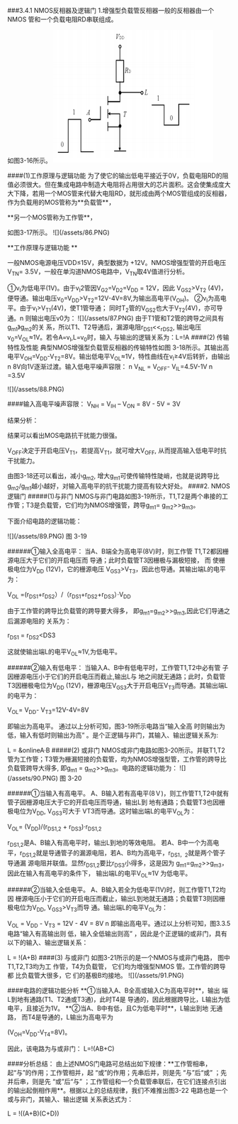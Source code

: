 ###3.4.1 NMOS反相器及逻辑门 
1.增强型负载管反相器一般的反相器由一个NMOS 管和一个负载电阻RD串联组成。<p>如图3-16所示。 
![](/assets/85.PNG)
<p>
####(1)工作原理与逻辑功能 
为了使它的输出低电平接近于0V，负载电阻RD的阻值必须很大。但在集成电路中制造大电阻将占用很大的芯片面积。这会使集成度大大下降，若用一个MOS管来代替大电阻RD，就形成由两个MOS管组成的反相器，作为负载用的MOS管称为**负载管**，<p>
**另一个MOS管称为工作管**，<p>
如图3-17所示。 
![](/assets/86.PNG)
<p>
**工作原理与逻辑功能 **<p>
一般NMOS电源电压VDD≤15V，典型数据为 +12V。NMOS增强型管的开启电压V<sub>TN</sub>= 3.5V，一般在单沟道NMOS电路中，V<sub>TN</sub>取4V值进行分析。<p>
①v<sub>I</sub>为低电平(1V)。由于v<sub>I</sub><VT2 (4V)，使T1管
截止；而T<sub>2</sub>管因V<sub>G2</sub>=V<sub>D2</sub>=V<sub>DD</sub> = 12V，因此
V<sub>GS2</sub>>V<sub>T2</sub> (4V)，便导通。输出电压v<sub>0</sub>=V<sub>DD</sub>>V<sub>T2</sub>=12V-4V=8V,为输出高电平(V<sub>OH</sub>)。 
②v<sub>I</sub>为高电平。由于v<sub>I</sub>>V<sub>T1</sub>(4V)，使T1管导通； 同时T<sub>2</sub>管的V<sub>GS2</sub>也大于V<sub>T2</sub>(4V)，亦可导通。n 则输出电压v0为： 
![](/assets/87.PNG)
由于T1管和T2管的跨导之间具有g<sub>m1</sub>》g<sub>m2</sub>的关 系，所以T1、T2导通后，漏源电阻r<sub>DS1</sub><<<sub>rDS2</sub>,
输出电压v<sub>0</sub>=V<sub>OL</sub>≈1V。若令A=v<sub>I</sub>,L=v<sub>0</sub>时，输入
与输出的逻辑关系为：L=!A 
####(2) 传输特性及性能
典型NMOS增强型负载管反相器的传输特性如图 3-18所示。其输出高电平V<sub>OH</sub>=V<sub>DD</sub>-V<sub>T2</sub>=8V。输出低电平V<sub>OL</sub>≈1V，特性曲线在v<sub>I</sub>≥4V后转折，由输出 n 8V向1V逐渐过渡。输入低电平噪声容限： n V<sub>NL</sub> = V<sub>OFF</sub>- V<sub>IL</sub>=4.5V-1V n =3.5V <p>
![](/assets/88.PNG)
<p>
####输入高电平噪声容限： 
V<sub>NH</sub> = V<sub>IH</sub> – V<sub>ON</sub> = 8V - 5V = 3V <p>
结果分析：<p>
结果可以看出MOS电路抗干扰能力很强。 <p>
V<sub>OFF</sub>决定于开启电压V<sub>T1</sub>，若提高V<sub>T1</sub>，就可增大V<sub>OFF</sub>, 从而提高输入低电平时抗干扰能力。<p>
由图3-18还可以看出，减小g<sub>m2</sub>, 增大g<sub>m1</sub>可使传输特性陡峭，也就是说跨导比g<sub>m2</sub>/g<sub>m1</sub>越小越好，对输入高电平的抗干扰能力提高有较大好处。
####2. NMOS逻辑门 
#####(1)与非门 
NMOS与非门电路如图3-19所示，T1,T2是两个串接的工作管；T3是负载管，它们均为NMOS增强管，跨导g<sub>m1</sub>= g<sub>m2</sub>>>g<sub>m3</sub>。<p>
下面介绍电路的逻辑功能： <p>
![](/assets/89.PNG)
图 3-19<p>
######①输入全高电平：
当A、B端全为高电平(8V)时，则工作管 T1,T2都因栅源电压大于它们的开启电压而 导通；此时负载管T3因栅极与漏极短接， 而 使栅极电位为V<sub>DD</sub> (12V)，它的栅源电压 V<sub>GS3</sub>>V<sub>T3</sub>，因此也导通。其输出端L的电平为： <p>
V<sub>OL</sub> =(r<sub>DS1</sub>+r<sub>DS2</sub>）/（r<sub>DS1</sub>+r<sub>DS2</sub>+r<sub>DS3</sub>）·V<sub>DD</sub> <p>
由于工作管的跨导比负载管的跨导要大得多， 即g<sub>m1</sub>=g<sub>m2</sub>>>g<sub>m3</sub>,因此它们导通之后漏源电阻的 关系为：<p>
r<sub>DS1</sub> = r<sub>DS2</sub><<r<sub>DS3</sub><p>
这就使输出端L的电平V<sub>OL</sub>≈1V,为低电平。<P>
######②输入有低电平：
当输入A、B中有低电平时，工作管T1,T2中必有管 子因栅源电压小于它们的开启电压而截止,输出L与 地之间就无通路；此时，负载管T3因栅极电位为V<sub>DD</sub> (12V)，栅源电压V<sub>GS3</sub>大于开启电压V<sub>T3</sub>而导通。其输出端L的电平为：<p>
V<sub>OL</sub>= V<sub>DD</sub>- V<sub>T3</sub>=12V-4V=8V <p>
即输出为高电平。 通过以上分析可知，图3-19所示电路当“输入全高 时则输出为低，输入有低时则输出为高” 。是个正逻辑与非门，其输入、输出逻辑关系为:<p>
 L = &onlineA·B
#####(2) 或非门 
NMOS或非门电路如图3-20所示。并联T1,T2管为工作管；T3管为栅漏短接的负载管，均为NMOS增强型管，工作管的跨导比负载管跨导大得多, 即g<sub>m1</sub> = g<sub>m2</sub>>>g<sub>m3</sub>。电路的逻辑功能为：
![](/assets/90.PNG) 
图 3-20 <p>
######①当输入有高电平。 
 A、B输入若有高电平(8Ｖ)，则工作管T1,T2中就有 管子因栅源电压大于它的开启电压而导通，输出L到 地有通路；负载管T3也因栅极电位为V<sub>DD</sub>, V<sub>GS3</sub>可大于 VT3而导通。这时输出端L的电平V<sub>OL</sub>为：<p>
 V<sub>OL</sub>= (V<sub>DD</sub>)/(r<sub>DS1,2</sub> + r<sub>DS3</sub>)·r<sub>DS1,2</sub> <p>
 r<sub>DS1,2</sub>是A、B输入有高电平时，输出L到地的等效电阻。 若A、B中一个为高电平，r<sub>DS1,2</sub>就是导通管子的漏源电阻，若A、B均为高电平，r<sub>DS1，2</sub>就是两个管子导通漏 源电阻并联值。显然r<sub>DS1,2</sub>要比r<sub>DS3</sub>小得多，这是因为 g<sub>m1</sub>=g<sub>m2</sub>>>g<sub>m3</sub>，因此在输入有高电平的条件下， 输出端L的电平V<sub>OL</sub>≈1V 为低电平。<p>
######②当输入全低电平。 
A、B输入若全为低电平(1V)时，则工作管T1,T2均因 栅源电压小于它们的开启电压而截止，输出L到地就无通路；负载管T3则因栅极电位为V<sub>DD</sub>, V<sub>GS3</sub>>V<sub>T3</sub>而导 通。输出端L的电平V<sub>OL</sub>为：<p>
V<sub>OL</sub> = V<sub>DD</sub> - V<sub>T3</sub> = 12V - 4V = 8V n 即输出高电平。通过以上分析可知，图3.3.5电路“输入有高输出则 低，输入全低输出则高” ，因此是个正逻辑的或非门，具有以下的输入、输出逻辑关系：<p>
L = !(A+B)
####(3) 与或非门
如图3-21所示的是一个NMOS与或非门电路，
图中T1,T2,T3均为工
作管，T4为负载管，
它们均为增强型NMOS
管。工作管的跨导都
比负载管大很多，它
们的基极B均接地。 
![](/assets/91.PNG)
<p>
####电路的逻辑功能分析 
**①当输入A、B全高或输入C为高电平时**，输出 端L到地有通路(T1、T2通或T3通)，此时T4是 导通的，因此根据跨导比，L输出为低电平，且接近为1V。 
**②当A、B中有低，且C为低电平时**，L输出到地 无通路， 而T4是导通的，L输出为高电平为<p>
 (V<sub>OH</sub>=V<sub>DD</sub>-V<sub>T4</sub>=8V)。<p> 
 因此，该电路为与或非门： L=!(AB+C) <p>
####分析总结： 
由上述NMOS门电路可总结出如下规律：**工作管相串，起“与”的作用；工作管相并，起 “或”的作用；先串后并，则是先 “与”后“或” ；先并后串，则是先 “或”后“与” ；工作管组和一个负载管串联后，在它们连接点引出的输出起倒相作用**。根据以上的总结规律，我们不难推出图3-22 电路也是一个或与非门，其输入、输出逻辑 关系表达式为： <p>
L = !((A+B)(C+D)) 






 















